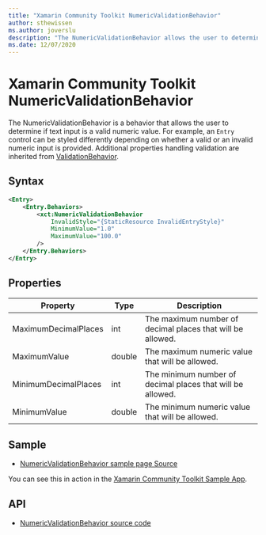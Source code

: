 ```yaml
---
title: "Xamarin Community Toolkit NumericValidationBehavior"
author: sthewissen
ms.author: joverslu
description: "The NumericValidationBehavior allows the user to determine if text input is a valid numeric value."
ms.date: 12/07/2020
---
```


# Xamarin Community Toolkit NumericValidationBehavior

The NumericValidationBehavior is a behavior that allows the user to determine if text input is a valid numeric value. For example, an `Entry` control can be styled differently depending on whether a valid or an invalid numeric input is provided. Additional properties handling validation are inherited from [ValidationBehavior](/xamarin-communitytoolkit/behaviors/validationbehavior).

## Syntax

```xml
<Entry>
    <Entry.Behaviors>
        <xct:NumericValidationBehavior 
            InvalidStyle="{StaticResource InvalidEntryStyle}"
            MinimumValue="1.0"
            MaximumValue="100.0"
        />
    </Entry.Behaviors>
</Entry>
```

## Properties

|Property  |Type  |Description  |
|---------|---------|---------|
| MaximumDecimalPlaces | int | The maximum number of decimal places that will be allowed. |
| MaximumValue | double | The maximum numeric value that will be allowed. |
| MinimumDecimalPlaces | int | The minimum number of decimal places that will be allowed. |
| MinimumValue | double | The minimum numeric value that will be allowed. |


## Sample

- [NumericValidationBehavior sample page Source](https://github.com/xamarin/XamarinCommunityToolkit/blob/main/src/CommunityToolkit/Xamarin.CommunityToolkit.Sample/Pages/Behaviors/NumericValidationBehaviorPage.xaml)

You can see this in action in the [Xamarin Community Toolkit Sample App](https://github.com/xamarin/XamarinCommunityToolkit).

## API

* [NumericValidationBehavior source code](https://github.com/xamarin/XamarinCommunityToolkit/blob/main/src/CommunityToolkit/Xamarin.CommunityToolkit/Behaviors/Validators/NumericValidationBehavior.shared.cs)
